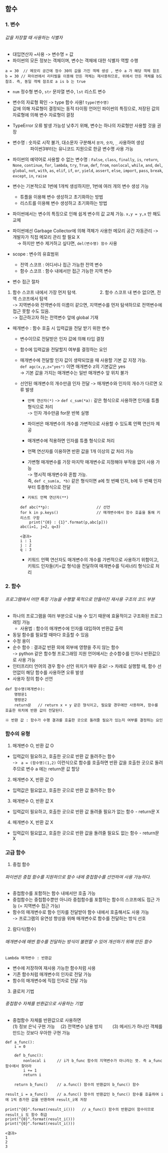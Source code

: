 ## 함수   
    
### 1. 변수   
###### 값을 저장할 때 사용하는 식별자
- 대입연산자 ```=```사용 -> 변수명 = 값     
- 파이썬의 모든 정보는 객체이며, 변수는 객체에 대한 식별자 역할 수행     
```
a = 30  // 메모리 공간에 정수 30의 값을 가진 객체 생성 , 변수 a 가 해당 객체 참조
b = 30 // 파이썬에서 리터럴을 이용해 만든 객체는 재사용하므로, 위에서 만든 객체를 b도 참조. 즉, 동일 객체 참조로 a is b 는 true  
```        
- ```num``` 정수형 변수, ```str``` 문자열 변수, ```lst``` 리스트 변수   
- 변수의 자료형 확인 -> type 함수 사용! ```type(변수명)```       
 값에 의해 자료형이 결정되는 동적 타이핑 언어인 파이썬의 특징으로, 저장된 값의 자료형에 의해 변수 자료형이 결정     
- TypeError 오류 발생 가능성 낮추기 위해, 변수는 하나의 자료형만 사용할 것을 권장   
- 변수명 : 숫자로 시작 불가, 대소문자 구분해서 ```문자```, ```숫자```, ```_``` 사용하여 생성    
  　　　　파이썬3부터는 유니코드 지원으로 한글 변수명 사용 가능       
- 파이썬의 예약어로 사용할 수 없는 변수명 : ```False```, ```class```, ```finally```, ```is```, ```return```, ```None```, ```continue```, ```for```, ```lambda```, 
```try```, ```True```, ```def```, ```from```, ```nonlocal```, ```while```, ```and```, ```del```, ```global```, ```not```, ```with```, ```as```, ```elif```, ```if```, ```or```,
```yield```, ```assert```, ```else```, ```import```, ```pass```, ```break```, ```except```, ```in```, ```raise```     
- 변수는 기본적으로 1번에 1개씩 생성하지만, 1번에 여러 개의 변수 생성 가능   
  - 튜플을 이용해 변수 생성하고 초기화하는 방법   
  - 리스트를 이용해 변수 생성하고 초기화하는 방법   
- 파이썬에서는 변수의 특징으로 인해 쉽게 변수의 값 교체 가능. ```x,y = y,x``` 만 해도 교체   
- 파이썬에선 Garbage Collector에 의해 객체가 사용한 메모리 공간 자동관리 -> 개발자가 직접 메모리 관리 할 필요 X      
　-> 하지만 변수 제거하고 싶다면, ```del(변수명) 함수``` 사용      
    
 - scope : 변수의 유효범위   
   - 전역 스코프 : 어디서나 접근 가능한 전역 변수   
   - 함수 스코프 : 함수 내에서만 접근 가능한 지역 변수      


- 변수 접근 절차   
1. 함수 스코프 내에서 가장 먼저 탐색. 　　　　　2. 함수 스코프 내 변수 없으면, 전역 스코프에서 탐색     
-> 지역변수와 전역변수의 이름이 같으면, 지역변수를 먼저 탐색하므로 전역변수에 접근 못할 수도 있음.     
-> 접근하고자 하는 전역변수 앞에 global 기재     
       
 - 매개변수 : 함수 호출 시 입력값을 전달 받기 위한 변수   
   - 변수이므로 전달받은 인자 값에 의해 타입 결정   
   - 함수에 입력값을 전달할지 여부를 결정하는 요인   
   - 매개변수에 전달할 인자 값이 생략되었을 때 사용할 기본 값 지정 가능.   
    ```def agc(x,y,z="yes")``` 이면 매개변수 z의 기본값은 yes        
   -> 기본 값을 가지는 매개변수는 일반 매개변수 앞 위치 불가   
   
   - 선언된 매개변수의 개수만큼 인자 전달  -> 매개변수와 인자의 개수가 다르면 오류 발생    
      - ```언팩 연산자(*)``` -> ```def c_sum(*a):``` 같은 형식으로 사용하면 인자를 튜플 형식으로 처리    
      ->  인자 개수만큼 for문 반복 실행   
      - 파이썬은 매개변수의 개수를 가변적으로 사용할 수 있도록 언팩 연산자 제공    
      - 매개변수에 적용하면 인자를 튜플 형식으로 처리   
      - 언팩 연산자를 이용하면 반환 값을 1개 이상의 값 처리 가능   
      - 가변형 매개변수를 가장 마지막 매개변수로 지정해야 부작용 없이 사용 가능        
      -> 명시적 매개변수와 혼합 가능.    
      즉, ```def c_sum(a, *b)``` 같은 형식이면 a에 첫 번째 인자, b에 두 번째 인자부터 튜플형식으로 전달    
              
      - ```키워드 언팩 연산자(**)```  
      ```
      def abc(**p):                     // 선언
      for k in p.keys()                 // 매개변수에서 함수 호출을 통해 키 리스트 구함    
          print("{0} : {1}".format(p,abc[p]))   
      abc(i=1, j=2, q=3) 
      
      <결과>   
      i : 1
      j : 2
      q : 3
      ``` 
      - 키워드 언팩 연산자도 매개변수의 개수를 갸번적으로 사용하기 위함이고,     
      키워드 인자들(키=값 형식)을 전달하여 매개변수를 딕셔너리 형식으로 처리     
      



### 2. 함수   
###### 프로그램에서 어떤 특정 기능을 수행할 목적으로 만들어진 재사용 구조의 코드 부분     

- 하나의 프로그램을 여러 부분으로 나눌 수 있기 때문에 효율적이고 구조화된 프로그래밍 가능    
   - 사용법 : 함수의 매개변수에 인자를 대입하여 반환값 출력   
- 동일 함수를 필요할 때마다 호출할 수 있음   
- 수정 용이   
- 순수 함수 : 결과값 반환 외에 외부에 영향을 주지 않는 함수   
-> python 같은 함수형 프로그래밍 지원 언어에서는 순수함수를 인자나 반환값으로 사용 가능     
- 인터프리터 언어의 경우 함수 선언 위치가 매우 중요! 
-> 차례로 실행할 때, 함수 선언없이 해당 함수를 사용하면 오류 발생     
- 사용자 정의 함수 선언   
```
def 함수명(매개변수):
    명령문1
    명령문2
    return문   // return x + y 같은 형식이고, 필요할 경우에만 사용하며, 함수를 호출한 위치에 반환 값이 전달된다.   
```   
`※ 반환 값 : 함수가 수행 결과를 호출한 곳으로 돌려줄 필요가 있는지 여부를 결정하는 요인`     
   
### 함수의 유형   
1. 매개변수 O, 반환 값 O     
- 입력값이 필요하고, 호출한 곳으로 반환 값 돌려주는 함수     
-> ``` a = (함수명)(1,2)``` 이런식으로 함수를 호출하면 반환 값을 호출한 곳으로 돌려주므로 변수 a 에는 return문 값 할당      
   
2. 매개변수 X, 반환 값 O      
- 입력값은 필요없고, 호출한 곳으로 반환 값 돌려주는 함수   
   
3. 매개변수 O, 반환 값 X     
- 입력값이 필요하고, 호출한 곳으로 반환 값 돌려줄 필요가 없는 함수 - return문 X     
   
4. 매개변수 X, 반환 값 X    
- 입력값이 필요없고, 호출한 곳으로 반환 값을 돌려줄 필요도 없는 함수 - return문 X      
    
### 고급 함수   
1. 중첩 함수   
###### 파이썬은 중첩 함수를 지원하므로 함수 내에 중첩함수를 선언하여 사용 가능하다.     
- 중첩함수를 포함하는 함수 내에서만 호출 가능   
- 중첩함수는 중첩함수뿐만 아니라 중첩함수를 포함하는 함수의 스코프에도 접근 가능 (= 지역변수 접근 가능)      
- 함수의 매개변수로 함수 인자를 전달받아 함수 내에서 호출해서도 사용 가능   
-> 프로그램의 유연성 향상을 위해 매개변수로 함수를 전달하는 방식 선호   

2. 람다식(함수)   
###### 매개변수에 매번 함수를 전달하는 방식이 불편할 수 있어 개선하기 위해 만든 함수   
```Lambda 매개변수 : 반환값```   
- 변수에 저장하여 재사용 가능한 함수처럼 사용  
- 기존 함수처럼 매개변수의 인자로 전달 가능   
- 함수의 매개변수에 직접 인자로 전달 가능      

 3. 클로저 기법   
###### 중첩함수 자체를 반환값으로 사용하는 기법   
- 중첩함수 자체를 반환값으로 사용하면    
(1) 정보 은닉 구현 가능 　(2) 전역변수 남용 방지 　　(3) 메서드가 하나인 객체를 만드는 것보다 우아한 구현 가능       
```
def a_func():
    i = 0
    
    def b_func():
        nonlocal i     // i가 b_func 함수의 지역변수가 아니라는 뜻. 즉 a_func 함수에서 찾아라   
        i += 1 
        return i
        
    return b_func()    // a.func() 함수의 반환값이 b_func() 함수   
    
result_i = a_func()    // a.func() 함수의 반환값인 b_func() 함수를 호출하여 i에 1씩 증가한 값을 반환하여 result_i에 저장  

print("{0}".format(result_i()))   // a_func() 함수의 반환값이 함수이므로 result_i 도 함수 취급   
print("{0}".format(result_i()))
print("{0}".format(result_i()))

<결과>
1
2
3
```    


